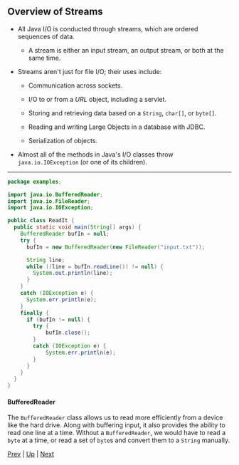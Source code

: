 ## Overview of Streams

* All Java I/O is conducted through streams, which are ordered sequences of data.
  
  * A stream is either an input stream, an output stream, or both at the same time.

* Streams aren't just for file I/O; their uses include:
  
  * Communication across sockets.
  
  * I/O to or from a *URL* object, including a servlet.
  
  * Storing and retrieving data based on a `String`, `char[]`, or `byte[]`.
  
  * Reading and writing Large Objects in a database with JDBC.
  
  * Serialization of objects.

* Almost all of the methods in Java's I/O classes throw `java.io.IOException` (or one of its children).

<hr>

```java
package examples;

import java.io.BufferedReader;
import java.io.FileReader;
import java.io.IOException;

public class ReadIt {
  public static void main(String[] args) {
    BufferedReader bufIn = null;
    try {
      bufIn = new BufferedReader(new FileReader("input.txt"));

      String line;
      while ((line = bufIn.readLine()) != null) {
        System.out.println(line);
      }
    }
    catch (IOException e) {
      System.err.println(e);
    }
    finally {
      if (bufIn != null) {
        try {
            bufIn.close();
        }
        catch (IOException e) {
            System.err.println(e);
        }
      }
    }
  }
}
```

#### BufferedReader

The `BufferedReader` class allows us to read more efficiently from a device like the hard drive. Along with buffering input, it also provides the ability to read one line at a time. Without a `BufferedReader`, we would have to read a `byte` at a time, or read a set of `byte`s and convert them to a `String` manually.


[Prev](README.md) | [Up](../README.md) | [Next](BytesvsCharacters.md)


